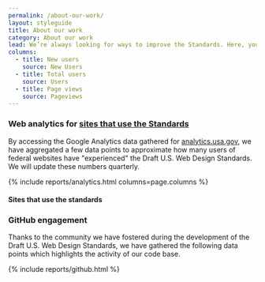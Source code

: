 ```yaml
---
permalink: /about-our-work/
layout: styleguide
title: About our work
category: About our work
lead: We’re always looking for ways to improve the Standards. Here, you'll find the latest information about recent releases, our product roadmap, and our governance model.
columns:
  - title: New users
    source: New Users
  - title: Total users
    source: Users
  - title: Page views
    source: Pageviews
---
```


### Web analytics for [sites that use the Standards](#sites-that-use-the-standards)

By accessing the Google Analytics data gathered for
[analytics.usa.gov](https://analytics.usa.gov), we have aggregated a
few data points to approximate how many users of federal websites
have "experienced" the Draft U.S. Web Design Standards. We will
update these numbers quarterly.

{% include reports/analytics.html columns=page.columns %}

#### Sites that use the standards

### GitHub engagement
Thanks to the community we have fostered during the development of
the Draft U.S. Web Design Standards, we have gathered the following
data points which highlights the activity of our code base.

{% include reports/github.html %}
